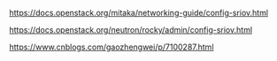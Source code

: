https://docs.openstack.org/mitaka/networking-guide/config-sriov.html

https://docs.openstack.org/neutron/rocky/admin/config-sriov.html

https://www.cnblogs.com/gaozhengwei/p/7100287.html

